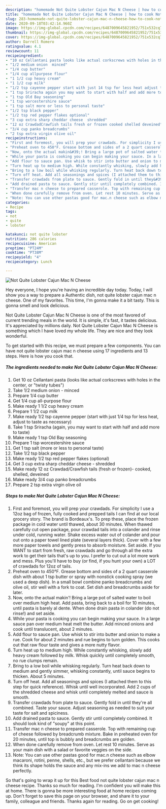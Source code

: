 ```yaml
---
description: "homemade Not Quite Lobster Cajun Mac N Cheese | how to cook Not Quite Lobster Cajun Mac N Cheese"
title: "homemade Not Quite Lobster Cajun Mac N Cheese | how to cook Not Quite Lobster Cajun Mac N Cheese"
slug: 283-homemade-not-quite-lobster-cajun-mac-n-cheese-how-to-cook-not-quite-lobster-cajun-mac-n-cheese
date: 2020-09-18T03:42:14.960Z
image: https://img-global.cpcdn.com/recipes/6487009645821952/751x532cq70/not-quite-lobster-cajun-mac-n-cheese-recipe-main-photo.jpg
thumbnail: https://img-global.cpcdn.com/recipes/6487009645821952/751x532cq70/not-quite-lobster-cajun-mac-n-cheese-recipe-main-photo.jpg
cover: https://img-global.cpcdn.com/recipes/6487009645821952/751x532cq70/not-quite-lobster-cajun-mac-n-cheese-recipe-main-photo.jpg
author: Darrell Romero
ratingvalue: 4.1
reviewcount: 11
recipeingredient:
- "10 oz Cellantani pasta looks like actual corkscrews with holes in the center or twisty tubes"
- "1/2 medium onion  minced"
- "1/4 cup butter"
- "1/4 cup allpurpose flour"
- "1 1/2 cup heavy cream"
- "1 1/2 cup milk"
- "1/2 tsp cayenne pepper start with just 14 tsp for less heat adjust to taste as necessary"
- "1 tsp Sriracha again you may want to start with half and add more to taste"
- "1 tsp Old Bay seasoning"
- "1 tsp worcestershire sauce"
- "1 tsp salt more or less to personal taste"
- "1/2 tsp black pepper"
- "1/2 tsp red pepper flakes optional"
- "3 cup extra sharp cheddar cheese  shredded"
- "12 oz CrawdadCrawfish tails fresh or frozen cooked shelled deveined"
- "3/4 cup panko breadcrumbs"
- "2 tsp extra virgin olive oil"
recipeinstructions:
- "First and foremost, you will prep your crawdads. For simplicity I use a 12oz bag of frozen, fully cooked and prepped tails I can find at our local grocery story. The brand is Bordeaux&#39;s. To prep these, place the frozen package in cold water until thawed, about 30 minutes. When thawed carefully cut open package, pour crawdad tails into a colander and rinse under cold, running water. Shake excess water out of colander and pour out onto a paper towel lined plate (several layers thick). Cover with a few more paper towels and gently press to absorb moisture. Set aside. If you WANT to start from fresh, raw crawdads and go through all the extra work to get their tails that&#39;s up to you. I prefer to cut out a lot more work and mess. Plus you&#39;ll have to buy (or find, if you hunt your own) a LOT of crawdads for 12oz of tails."
- "Preheat oven to 450°F. Grease bottom and sides of a 2 quart casserole dish with about 1 tsp butter or spray with nonstick cooking spray (we used a deep dish). In a small bowl combine panko breadcrumbs and olive oil, stir well with a fork to coat. Set dish and breadcrumbs aside for later."
- "Now, onto the actual makin&#39;! Bring a large pot of salted water to boil over medium high heat. Add pasta, bring back to a boil for 10 minutes, until pasta is barely al dente. When done drain pasta in colander (do not rinse!) and set aside."
- "While your pasta is cooking you can begin making your sauce. In a large sauce pan over medium heat melt the butter. Add minced onions and cook until translucent, about 2 minutes."
- "Add flour to sauce pan. Use whisk to stir into butter and onion to make a rue. Cook for about 2 minutes and rue begins to turn golden. This cooks out that raw flour taste and gives a more nutty flavor."
- "Turn heat up to medium high. While constantly whisking, slowly add heavy cream followed by milk. Whisk quickly until completely smooth, no rue clumps remain."
- "Bring to a low boil while whisking regularly. Turn heat back down to medium and gently simmer, whisking constantly, until sauce begins to thicken. About 5 minutes."
- "Turn off heat. Add all seasonings and spices (I attached them to this step for quick reference). Whisk until well incorporated. Add 2 cups of the shredded cheese and whisk until completely melted and sauce is smooth."
- "Transfer crawdads from plate to sauce. Gently fold in until they&#39;re all combined. Taste your sauce. Adjust seasoning as needed to suit your taste for salt and spiciness."
- "Add drained pasta to sauce. Gently stir until completely combined. It should look kind of &#34;soupy&#34; at this point."
- "Transfer mac n cheese to prepared casserole. Top with remaining cup of cheese followed by breadcrumb mixture. Bake in preheated oven for 20 minutes, until top is bubbly and breadcrumbs are golden."
- "When done carefully remove from oven. Let rest 10 minutes. Serve as your main dish with a salad or favorite veggies on the side."
- "Note: You can use other pastas good for mac.n cheese such as elbow macaroni, rotini, penne, shells, etc., but we prefer cellantani because we think its shape holds the sauce and any mix-ins we add to mac n cheese perfectly."
categories:
- Recipe
tags:
- not
- quite
- lobster

katakunci: not quite lobster 
nutrition: 286 calories
recipecuisine: American
preptime: "PT24M"
cooktime: "PT38M"
recipeyield: "4"
recipecategory: Lunch

---
```



![Not Quite Lobster Cajun Mac N Cheese](https://img-global.cpcdn.com/recipes/6487009645821952/751x532cq70/not-quite-lobster-cajun-mac-n-cheese-recipe-main-photo.jpg)

Hey everyone, I hope you're having an incredible day today. Today, I will show you a way to prepare a Authentic dish, not quite lobster cajun mac n cheese. One of my favorites. This time, I'm gonna make it a bit tasty. This is gonna smell and look delicious.

Not Quite Lobster Cajun Mac N Cheese is one of the most favored of current trending meals in the world. It is simple, it's fast, it tastes delicious. It's appreciated by millions daily. Not Quite Lobster Cajun Mac N Cheese is something which I have loved my whole life. They are nice and they look wonderful.




To get started with this recipe, we must prepare a few components. You can have not quite lobster cajun mac n cheese using 17 ingredients and 13 steps. Here is how you cook that.

<!--inarticleads1-->

##### The ingredients needed to make Not Quite Lobster Cajun Mac N Cheese:

1. Get 10 oz Cellantani pasta (looks like actual corkscrews with holes in the center, or &#34;twisty tubes&#34;)
1. Take 1/2 medium onion - minced
1. Prepare 1/4 cup butter
1. Get 1/4 cup all-purpose flour
1. Make ready 1 1/2 cup heavy cream
1. Prepare 1 1/2 cup milk
1. Make ready 1/2 tsp cayenne pepper (start with just 1/4 tsp for less heat, adjust to taste as necessary)
1. Take 1 tsp Sriracha (again, you may want to start with half and add more to taste)
1. Make ready 1 tsp Old Bay seasoning
1. Prepare 1 tsp worcestershire sauce
1. Get 1 tsp salt (more or less to personal taste)
1. Take 1/2 tsp black pepper
1. Make ready 1/2 tsp red pepper flakes (optional)
1. Get 3 cup extra sharp cheddar cheese - shredded
1. Make ready 12 oz Crawdad/Crawfish tails (fresh or frozen)- cooked, shelled, deveined
1. Make ready 3/4 cup panko breadcrumbs
1. Prepare 2 tsp extra virgin olive oil




<!--inarticleads2-->

##### Steps to make Not Quite Lobster Cajun Mac N Cheese:

1. First and foremost, you will prep your crawdads. For simplicity I use a 12oz bag of frozen, fully cooked and prepped tails I can find at our local grocery story. The brand is Bordeaux&#39;s. To prep these, place the frozen package in cold water until thawed, about 30 minutes. When thawed carefully cut open package, pour crawdad tails into a colander and rinse under cold, running water. Shake excess water out of colander and pour out onto a paper towel lined plate (several layers thick). Cover with a few more paper towels and gently press to absorb moisture. Set aside. If you WANT to start from fresh, raw crawdads and go through all the extra work to get their tails that&#39;s up to you. I prefer to cut out a lot more work and mess. Plus you&#39;ll have to buy (or find, if you hunt your own) a LOT of crawdads for 12oz of tails.
1. Preheat oven to 450°F. Grease bottom and sides of a 2 quart casserole dish with about 1 tsp butter or spray with nonstick cooking spray (we used a deep dish). In a small bowl combine panko breadcrumbs and olive oil, stir well with a fork to coat. Set dish and breadcrumbs aside for later.
1. Now, onto the actual makin&#39;! Bring a large pot of salted water to boil over medium high heat. Add pasta, bring back to a boil for 10 minutes, until pasta is barely al dente. When done drain pasta in colander (do not rinse!) and set aside.
1. While your pasta is cooking you can begin making your sauce. In a large sauce pan over medium heat melt the butter. Add minced onions and cook until translucent, about 2 minutes.
1. Add flour to sauce pan. Use whisk to stir into butter and onion to make a rue. Cook for about 2 minutes and rue begins to turn golden. This cooks out that raw flour taste and gives a more nutty flavor.
1. Turn heat up to medium high. While constantly whisking, slowly add heavy cream followed by milk. Whisk quickly until completely smooth, no rue clumps remain.
1. Bring to a low boil while whisking regularly. Turn heat back down to medium and gently simmer, whisking constantly, until sauce begins to thicken. About 5 minutes.
1. Turn off heat. Add all seasonings and spices (I attached them to this step for quick reference). Whisk until well incorporated. Add 2 cups of the shredded cheese and whisk until completely melted and sauce is smooth.
1. Transfer crawdads from plate to sauce. Gently fold in until they&#39;re all combined. Taste your sauce. Adjust seasoning as needed to suit your taste for salt and spiciness.
1. Add drained pasta to sauce. Gently stir until completely combined. It should look kind of &#34;soupy&#34; at this point.
1. Transfer mac n cheese to prepared casserole. Top with remaining cup of cheese followed by breadcrumb mixture. Bake in preheated oven for 20 minutes, until top is bubbly and breadcrumbs are golden.
1. When done carefully remove from oven. Let rest 10 minutes. Serve as your main dish with a salad or favorite veggies on the side.
1. Note: You can use other pastas good for mac.n cheese such as elbow macaroni, rotini, penne, shells, etc., but we prefer cellantani because we think its shape holds the sauce and any mix-ins we add to mac n cheese perfectly.




So that's going to wrap it up for this Best food not quite lobster cajun mac n cheese recipe. Thanks so much for reading. I'm confident you will make this at home. There is gonna be more interesting food at home recipes coming up. Don't forget to save this page on your browser, and share it to your family, colleague and friends. Thanks again for reading. Go on get cooking!
